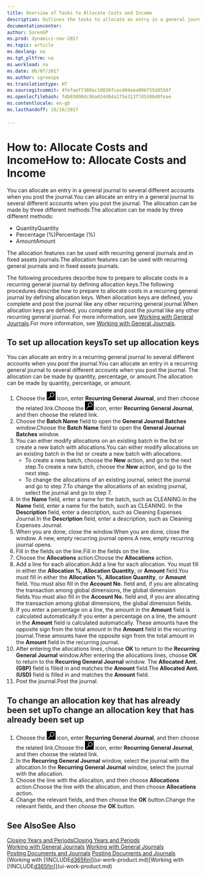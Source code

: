 ```yaml
---
title: Overview of Tasks to Allocate Costs and Income
description: Outlines the tasks to allocate an entry in a general journal to several different accounts when you post the journal.
documentationcenter: 
author: SorenGP
ms.prod: dynamics-nav-2017
ms.topic: article
ms.devlang: na
ms.tgt_pltfrm: na
ms.workload: na
ms.date: 06/07/2017
ms.author: sgroespe
ms.translationtype: HT
ms.sourcegitcommit: 4fefaef7380ac10836fcac404eea006f55d8556f
ms.openlocfilehash: fdb03090dc9ba024d84a175e313f7d530bd0feae
ms.contentlocale: en-gb
ms.lasthandoff: 10/16/2017

---
```

# <a name="how-to-allocate-costs-and-income"></a><span data-ttu-id="674b6-103">How to: Allocate Costs and Income</span><span class="sxs-lookup"><span data-stu-id="674b6-103">How to: Allocate Costs and Income</span></span>
<span data-ttu-id="674b6-104">You can allocate an entry in a general journal to several different accounts when you post the journal.</span><span class="sxs-lookup"><span data-stu-id="674b6-104">You can allocate an entry in a general journal to several different accounts when you post the journal.</span></span> <span data-ttu-id="674b6-105">The allocation can be made by three different methods:</span><span class="sxs-lookup"><span data-stu-id="674b6-105">The allocation can be made by three different methods:</span></span>

* <span data-ttu-id="674b6-106">Quantity</span><span class="sxs-lookup"><span data-stu-id="674b6-106">Quantity</span></span>
* <span data-ttu-id="674b6-107">Percentage (%)</span><span class="sxs-lookup"><span data-stu-id="674b6-107">Percentage (%)</span></span>
* <span data-ttu-id="674b6-108">Amount</span><span class="sxs-lookup"><span data-stu-id="674b6-108">Amount</span></span>

<span data-ttu-id="674b6-109">The allocation features can be used with recurring general journals and in fixed assets journals.</span><span class="sxs-lookup"><span data-stu-id="674b6-109">The allocation features can be used with recurring general journals and in fixed assets journals.</span></span>
<!--You can also distribute the cost or revenue of a line to an intercompany partner when you post a sales or purchase document. When you post the document, a line will be posted in your general journal, and a corresponding line will be created in the intercompany outbox.-->

<span data-ttu-id="674b6-110">The following procedures describe how to prepare to allocate costs in a recurring general journal by defining allocation keys.</span><span class="sxs-lookup"><span data-stu-id="674b6-110">The following procedures describe how to prepare to allocate costs in a recurring general journal by defining allocation keys.</span></span> <span data-ttu-id="674b6-111">When allocation keys are defined, you complete and post the journal like any other recurring general journal.</span><span class="sxs-lookup"><span data-stu-id="674b6-111">When allocation keys are defined, you complete and post the journal like any other recurring general journal.</span></span> <span data-ttu-id="674b6-112">For more information, see [Working with General Journals](ui-work-general-journals.md).</span><span class="sxs-lookup"><span data-stu-id="674b6-112">For more information, see [Working with General Journals](ui-work-general-journals.md).</span></span>

## <a name="to-set-up-allocation-keys"></a><span data-ttu-id="674b6-113">To set up allocation keys</span><span class="sxs-lookup"><span data-stu-id="674b6-113">To set up allocation keys</span></span>
<span data-ttu-id="674b6-114">You can allocate an entry in a recurring general journal to several different accounts when you post the journal.</span><span class="sxs-lookup"><span data-stu-id="674b6-114">You can allocate an entry in a recurring general journal to several different accounts when you post the journal.</span></span> <span data-ttu-id="674b6-115">The allocation can be made by quantity, percentage, or amount.</span><span class="sxs-lookup"><span data-stu-id="674b6-115">The allocation can be made by quantity, percentage, or amount.</span></span>
1. <span data-ttu-id="674b6-116">Choose the ![Search for Page or Report](media/ui-search/search_small.png "Search for Page or Report icon") icon, enter **Recurring General Journal**, and then choose the related link.</span><span class="sxs-lookup"><span data-stu-id="674b6-116">Choose the ![Search for Page or Report](media/ui-search/search_small.png "Search for Page or Report icon") icon, enter **Recurring General Journal**, and then choose the related link.</span></span>
2. <span data-ttu-id="674b6-117">Choose the **Batch Name** field to open the **General Journal Batches** window.</span><span class="sxs-lookup"><span data-stu-id="674b6-117">Choose the **Batch Name** field to open the **General Journal Batches** window.</span></span>
3. <span data-ttu-id="674b6-118">You can either modify allocations on an existing batch in the list or create a new batch with allocations.</span><span class="sxs-lookup"><span data-stu-id="674b6-118">You can either modify allocations on an existing batch in the list or create a new batch with allocations.</span></span>
   * <span data-ttu-id="674b6-119">To create a new batch, choose the **New** action, and go to the next step.</span><span class="sxs-lookup"><span data-stu-id="674b6-119">To create a new batch, choose the **New** action, and go to the next step.</span></span>
   * <span data-ttu-id="674b6-120">To change the allocations of an existing journal, select the journal and go to step 7.</span><span class="sxs-lookup"><span data-stu-id="674b6-120">To change the allocations of an existing journal, select the journal and go to step 7.</span></span>    
4. <span data-ttu-id="674b6-121">In the **Name** field, enter a name for the batch, such as CLEANING.</span><span class="sxs-lookup"><span data-stu-id="674b6-121">In the **Name** field, enter a name for the batch, such as CLEANING.</span></span> <span data-ttu-id="674b6-122">In the **Description** field, enter a description, such as Cleaning Expenses Journal.</span><span class="sxs-lookup"><span data-stu-id="674b6-122">In the **Description** field, enter a description, such as Cleaning Expenses Journal.</span></span>
5. <span data-ttu-id="674b6-123">When you are done, close the window.</span><span class="sxs-lookup"><span data-stu-id="674b6-123">When you are done, close the window.</span></span> <span data-ttu-id="674b6-124">A new, empty recurring journal opens.</span><span class="sxs-lookup"><span data-stu-id="674b6-124">A new, empty recurring journal opens.</span></span>
6. <span data-ttu-id="674b6-125">Fill in the fields on the line.</span><span class="sxs-lookup"><span data-stu-id="674b6-125">Fill in the fields on the line.</span></span>
7. <span data-ttu-id="674b6-126">Choose the **Allocations** action.</span><span class="sxs-lookup"><span data-stu-id="674b6-126">Choose the **Allocations** action.</span></span>
8. <span data-ttu-id="674b6-127">Add a line for each allocation.</span><span class="sxs-lookup"><span data-stu-id="674b6-127">Add a line for each allocation.</span></span> <span data-ttu-id="674b6-128">You must fill in either the **Allocation %**, **Allocation Quantity**, or **Amount** field.</span><span class="sxs-lookup"><span data-stu-id="674b6-128">You must fill in either the **Allocation %**, **Allocation Quantity**, or **Amount** field.</span></span> <span data-ttu-id="674b6-129">You must also fill in the **Account No.** field and, if you are allocating the transaction among global dimensions, the global dimension fields.</span><span class="sxs-lookup"><span data-stu-id="674b6-129">You must also fill in the **Account No.** field and, if you are allocating the transaction among global dimensions, the global dimension fields.</span></span>
9. <span data-ttu-id="674b6-130">If you enter a percentage on a line, the amount in the **Amount** field is calculated automatically.</span><span class="sxs-lookup"><span data-stu-id="674b6-130">If you enter a percentage on a line, the amount in the **Amount** field is calculated automatically.</span></span> <span data-ttu-id="674b6-131">These amounts have the opposite sign from the total amount in the **Amount** field in the recurring journal.</span><span class="sxs-lookup"><span data-stu-id="674b6-131">These amounts have the opposite sign from the total amount in the **Amount** field in the recurring journal.</span></span>
10. <span data-ttu-id="674b6-132">After entering the allocations lines, choose **OK** to return to the **Recurring General Journal** window.</span><span class="sxs-lookup"><span data-stu-id="674b6-132">After entering the allocations lines, choose **OK** to return to the **Recurring General Journal** window.</span></span> <span data-ttu-id="674b6-133">The **Allocated Amt. (GBP)** field is filled in and matches the **Amount** field.</span><span class="sxs-lookup"><span data-stu-id="674b6-133">The **Allocated Amt. (USD)** field is filled in and matches the **Amount** field.</span></span>
11. <span data-ttu-id="674b6-134">Post the journal.</span><span class="sxs-lookup"><span data-stu-id="674b6-134">Post the journal.</span></span>

## <a name="to-change-an-allocation-key-that-has-already-been-set-up"></a><span data-ttu-id="674b6-135">To change an allocation key that has already been set up</span><span class="sxs-lookup"><span data-stu-id="674b6-135">To change an allocation key that has already been set up</span></span>
1. <span data-ttu-id="674b6-136">Choose the ![Search for Page or Report](media/ui-search/search_small.png "Search for Page or Report icon") icon, enter **Recurring General Journal**, and then choose the related link.</span><span class="sxs-lookup"><span data-stu-id="674b6-136">Choose the ![Search for Page or Report](media/ui-search/search_small.png "Search for Page or Report icon") icon, enter **Recurring General Journal**, and then choose the related link.</span></span>
2. <span data-ttu-id="674b6-137">In the **Recurring General Journal** window, select the journal with the allocation.</span><span class="sxs-lookup"><span data-stu-id="674b6-137">In the **Recurring General Journal** window, select the journal with the allocation.</span></span>
3. <span data-ttu-id="674b6-138">Choose the line with the allocation, and then choose **Allocations** action.</span><span class="sxs-lookup"><span data-stu-id="674b6-138">Choose the line with the allocation, and then choose **Allocations** action.</span></span>
4. <span data-ttu-id="674b6-139">Change the relevant fields, and then choose the **OK** button.</span><span class="sxs-lookup"><span data-stu-id="674b6-139">Change the relevant fields, and then choose the **OK** button.</span></span>

## <a name="see-also"></a><span data-ttu-id="674b6-140">See Also</span><span class="sxs-lookup"><span data-stu-id="674b6-140">See Also</span></span>
[<span data-ttu-id="674b6-141">Closing Years and Periods</span><span class="sxs-lookup"><span data-stu-id="674b6-141">Closing Years and Periods</span></span>](year-close-years-periods.md)  
<span data-ttu-id="674b6-142">[Working with General Journals](ui-work-general-journals.md)  </span><span class="sxs-lookup"><span data-stu-id="674b6-142">[Working with General Journals](ui-work-general-journals.md)  </span></span>  
<span data-ttu-id="674b6-143">[Posting Documents and Journals](ui-post-documents-journals.md)  </span><span class="sxs-lookup"><span data-stu-id="674b6-143">[Posting Documents and Journals](ui-post-documents-journals.md)  </span></span>  
<span data-ttu-id="674b6-144">[Working with [!INCLUDE[d365fin](includes/d365fin_md.md)]](ui-work-product.md)</span><span class="sxs-lookup"><span data-stu-id="674b6-144">[Working with [!INCLUDE[d365fin](includes/d365fin_md.md)]](ui-work-product.md)</span></span>


